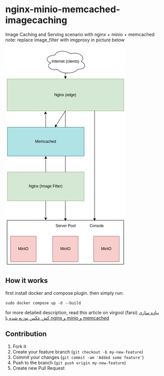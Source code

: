 # nginx-minio-memcached-imagecaching
Image Caching and Serving scenario with nginx + minio + memcached
<br>
note: replace image_filter with imgproxy in picture below

![nginx-minio-memcached-imagecaching diagram](https://raw.githubusercontent.com/sadeghmohebbi/nginx-minio-memcached-imagecaching/master/diagram.jpg)

## How it works
first install docker and compose plugin. then simply run:
```
sudo docker compose up -d --build
```
for more detailed description, read this article on virgool (farsi)
[پیاده سازی کش عکس توزیع شده با nginx و minio و memcached](https://vrgl.ir/sGQrY)

## Contribution

1. Fork it
2. Create your feature branch (`git checkout -b my-new-feature`)
3. Commit your changes (`git commit -am 'Added some feature'`)
4. Push to the branch (`git push origin my-new-feature`)
5. Create new Pull Request